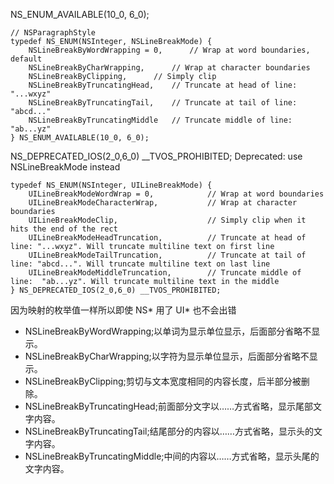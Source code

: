NS_ENUM_AVAILABLE(10_0, 6_0);

```
// NSParagraphStyle
typedef NS_ENUM(NSInteger, NSLineBreakMode) {
    NSLineBreakByWordWrapping = 0,     	// Wrap at word boundaries, default
    NSLineBreakByCharWrapping,		// Wrap at character boundaries
    NSLineBreakByClipping,		// Simply clip
    NSLineBreakByTruncatingHead,	// Truncate at head of line: "...wxyz"
    NSLineBreakByTruncatingTail,	// Truncate at tail of line: "abcd..."
    NSLineBreakByTruncatingMiddle	// Truncate middle of line:  "ab...yz"
} NS_ENUM_AVAILABLE(10_0, 6_0);
```


NS_DEPRECATED_IOS(2_0,6_0) __TVOS_PROHIBITED; Deprecated: use NSLineBreakMode instead

```
typedef NS_ENUM(NSInteger, UILineBreakMode) {
    UILineBreakModeWordWrap = 0,            // Wrap at word boundaries
    UILineBreakModeCharacterWrap,           // Wrap at character boundaries
    UILineBreakModeClip,                    // Simply clip when it hits the end of the rect
    UILineBreakModeHeadTruncation,          // Truncate at head of line: "...wxyz". Will truncate multiline text on first line
    UILineBreakModeTailTruncation,          // Truncate at tail of line: "abcd...". Will truncate multiline text on last line
    UILineBreakModeMiddleTruncation,        // Truncate middle of line:  "ab...yz". Will truncate multiline text in the middle
} NS_DEPRECATED_IOS(2_0,6_0) __TVOS_PROHIBITED;
```

因为映射的枚举值一样所以即使 NS* 用了 UI* 也不会出错

* NSLineBreakByWordWrapping;以单词为显示单位显示，后面部分省略不显示。
* NSLineBreakByCharWrapping;以字符为显示单位显示，后面部分省略不显示。
* NSLineBreakByClipping;剪切与文本宽度相同的内容长度，后半部分被删除。
* NSLineBreakByTruncatingHead;前面部分文字以……方式省略，显示尾部文字内容。
* NSLineBreakByTruncatingTail;结尾部分的内容以……方式省略，显示头的文字内容。
* NSLineBreakByTruncatingMiddle;中间的内容以……方式省略，显示头尾的文字内容。
